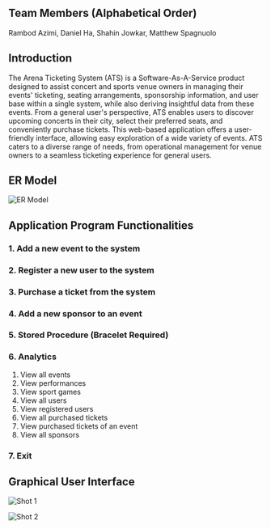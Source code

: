 ## Team Members (Alphabetical Order)
Rambod Azimi, Daniel Ha, Shahin Jowkar, Matthew Spagnuolo

## Introduction
The Arena Ticketing System (ATS) is a Software-As-A-Service product designed to assist concert and sports venue owners in managing their events' ticketing, seating arrangements, sponsorship information, and user base within a single system, while also deriving insightful data from these events. From a general user's perspective, ATS enables users to discover upcoming concerts in their city, select their preferred seats, and conveniently purchase tickets. This web-based application offers a user-friendly interface, allowing easy exploration of a wide variety of events. ATS caters to a diverse range of needs, from operational management for venue owners to a seamless ticketing experience for general users.

## ER Model
![ER Model](https://i.ibb.co/5swJTrp/ER.png)

## Application Program Functionalities

### 1. Add a new event to the system

### 2. Register a new user to the system

### 3. Purchase a ticket from the system

### 4. Add a new sponsor to an event

### 5. Stored Procedure (Bracelet Required)

### 6. Analytics
1. View all events
2. View performances
3. View sport games
4. View all users
5. View registered users
6. View all purchased tickets
7. View purchased tickets of an event
8. View all sponsors

### 7. Exit

## Graphical User Interface
![Shot 1](https://i.ibb.co/Fhjk5CH/Screenshot-2024-03-19-at-6-45-32-PM.png)

![Shot 2](https://i.ibb.co/Q90JLXz/Screenshot-2024-03-19-at-6-45-47-PM.png)
